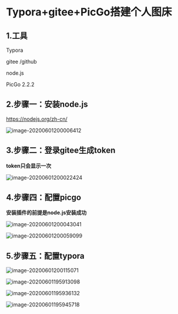 # Typora+gitee+PicGo搭建个人图床

## 1.工具

Typora

gitee /github

node.js

PicGo  2.2.2

## 2.步骤一：安装node.js

https://nodejs.org/zh-cn/

![image-20200601200006412](https://gitee.com/ubfirst/Typora/raw/master/img/20200601200006.png)

## 3.步骤二：登录gitee生成token

**token只会显示一次**



![image-20200601200022424](https://gitee.com/ubfirst/Typora/raw/master/img/20200601200022.png)



## 4.步骤四：配置picgo

**安装插件的前提是node.js安装成功**

![image-20200601200043041](https://gitee.com/ubfirst/Typora/raw/master/img/20200601200043.png)

![image-20200601200059099](https://gitee.com/ubfirst/Typora/raw/master/img/20200601200059.png)

## 5.步骤五：配置typora

![image-20200601200115071](https://gitee.com/ubfirst/Typora/raw/master/img/20200601200115.png)

![image-20200601195913098](https://gitee.com/ubfirst/Typora/raw/master/img/20200601195913.png)

![image-20200601195936132](https://gitee.com/ubfirst/Typora/raw/master/img/20200601195936.png)

![image-20200601195945718](https://gitee.com/ubfirst/Typora/raw/master/img/20200601195945.png)